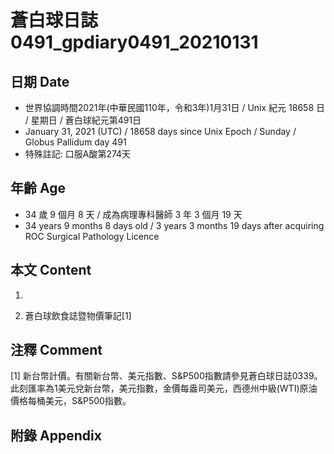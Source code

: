 [_metadata_:encoding]: - "utf-8"
[_metadata_:language]: - "zh-Hant-TW"
[_metadata_:fileformat]: - "markdown"
[_metadata_:MIME_type]: - "text/plain"
[_metadata_:markdown_version]: - "commonmark version 0.29"
[_metadata_:markdown_spec]: - "https://spec.commonmark.org/0.29/"

# 蒼白球日誌0491_gpdiary0491_20210131 #

## 日期 Date ##

* 世界協調時間2021年(中華民國110年，令和3年)1月31日 / Unix 紀元 18658 日 / 星期日 / 蒼白球紀元第491日
* January 31, 2021 (UTC) / 18658 days since Unix Epoch / Sunday / Globus Pallidum day 491
* 特殊註記: 口服A酸第274天

## 年齡 Age ##

* 34 歲 9 個月 8 天 / 成為病理專科醫師 3 年 3 個月 19 天
* 34 years 9 months 8 days old / 3 years 3 months 19 days after acquiring ROC Surgical Pathology Licence

## 本文 Content ##

1. 

    
2. 蒼白球飲食誌暨物價筆記[1]

    

## 注釋 Comment ##

[1] 新台幣計價。有關新台幣、美元指數、S&P500指數請參見蒼白球日誌0339。此刻匯率為1美元兌新台幣，美元指數，金價每盎司美元，西德州中級(WTI)原油價格每桶美元，S&P500指數。



## 附錄 Appendix ##

